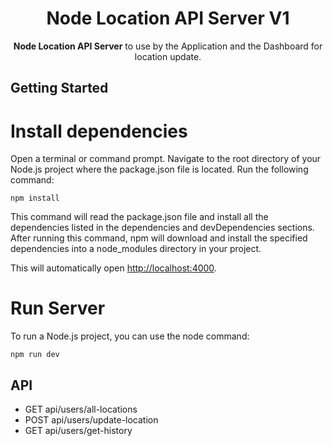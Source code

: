 <h1 align="center">Node Location API Server V1</h1>
<p align="center">
<b>Node Location API Server</b> to use by the Application and the Dashboard for location update.
</p>

## Getting Started


# Install dependencies
Open a terminal or command prompt.
Navigate to the root directory of your Node.js project where the package.json file is located.
Run the following command:
```
npm install
```
This command will read the package.json file and install all the dependencies listed in the dependencies and devDependencies sections. After running this command, npm will download and install the specified dependencies into a node_modules directory in your project.


This will automatically open [http://localhost:4000](http://localhost:4000).


# Run Server
To run a Node.js project, you can use the node command:
```
npm run dev
```

## API

- GET api/users/all-locations
- POST api/users/update-location
- GET api/users/get-history

